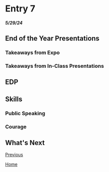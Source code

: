 # Entry 7
##### 5/29/24

## End of the Year Presentations

### Takeaways from Expo


### Takeaways from In-Class Presentations


## EDP


## Skills

### Public Speaking


### Courage


## What's Next


[Previous](entry06.md)

[Home](../README.md)
